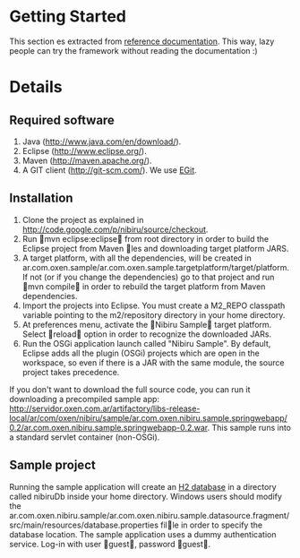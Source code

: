 # Getting Started #
This section es extracted from [reference documentation](http://nibiru.googlecode.com/git/docs/Nibiru_Reference_en.pdf). This way, lazy people can try the framework without reading the documentation :)

# Details #
## Required software ##
  1. Java (http://www.java.com/en/download/).
  1. Eclipse (http://www.eclipse.org/).
  1. Maven (http://maven.apache.org/).
  1. A GIT client (http://git-scm.com/). We use [EGit](http://eclipse.org/egit/).

## Installation ##
  1. Clone the project as explained in http://code.google.com/p/nibiru/source/checkout.
  1. Run mvn eclipse:eclipse from root directory in order to build the Eclipse project from Maven les and downloading target platform JARS.
  1. A target platform, with all the dependencies, will be created in ar.com.oxen.sample/ar.com.oxen.sample.targetplatform/target/platform. If not (or if you change the dependencies) go to that project and run mvn compile in order to rebuild the target platform from Maven dependencies.
  1. Import the projects into Eclipse. You must create a M2\_REPO classpath variable pointing to the m2/repository directory in your home directory.
  1. At preferences menu, activate the Nibiru Sample target platform. Select reload option in order to recognize the downloaded JARs.
  1. Run the OSGi application launch called "Nibiru Sample". By default, Eclipse adds all the plugin (OSGi) projects which are open in the workspace, so even if there is a JAR with the same module, the source project takes precedence.

If you don't want to download the full source code, you can run it downloading a precompiled sample app: http://servidor.oxen.com.ar/artifactory/libs-release-local/ar/com/oxen/nibiru/sample/ar.com.oxen.nibiru.sample.springwebapp/0.2/ar.com.oxen.nibiru.sample.springwebapp-0.2.war. This sample runs into a standard servlet container (non-OSGi).

## Sample project ##
Running the sample application will create an [H2 database](http://www.h2database.com/) in a directory called nibiruDb inside your home directory. Windows users should modify the ar.com.oxen.nibiru.sample/ar.com.oxen.nibiru.sample.datasource.fragment/src/main/resources/database.properties fille in order to specify the database location.
The sample application uses a dummy authentication service. Log-in with user
guest, password guest.